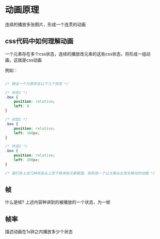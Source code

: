 # 动画原理

连续的播放多张图片，形成一个连贯的动画

## css代码中如何理解动画

一个元素存在多个css状态，连续的播放改元素的这些css状态，将形成一组动画，这就是css动画


例如：

```css

/* 假设一个元素存在以下几个状态 */

/* 状态1 */
.box {
    position: relative;
    left: 0
}

/* 状态2 */
.box {
    position: relative;
    left: 100px;
}

/* 状态3 */
.box {
    position: relative;
    left: 200px;
}

/* 我们将上述几种状态从上至下依序给元素赋值，将形成一个让元素从左至右移动的动画 */

```

## 帧
什么是帧? 上述内容种讲到的被播放的一个状态，为一帧

## 帧率
描述动画在1s钟之内播放多少个状态
